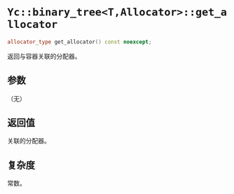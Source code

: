 # `Yc::binary_tree<T,Allocator>::get_allocator`

```C++
allocator_type get_allocator() const noexcept;
```

返回与容器关联的分配器。

## 参数

（无）

## 返回值

关联的分配器。

## 复杂度

常数。